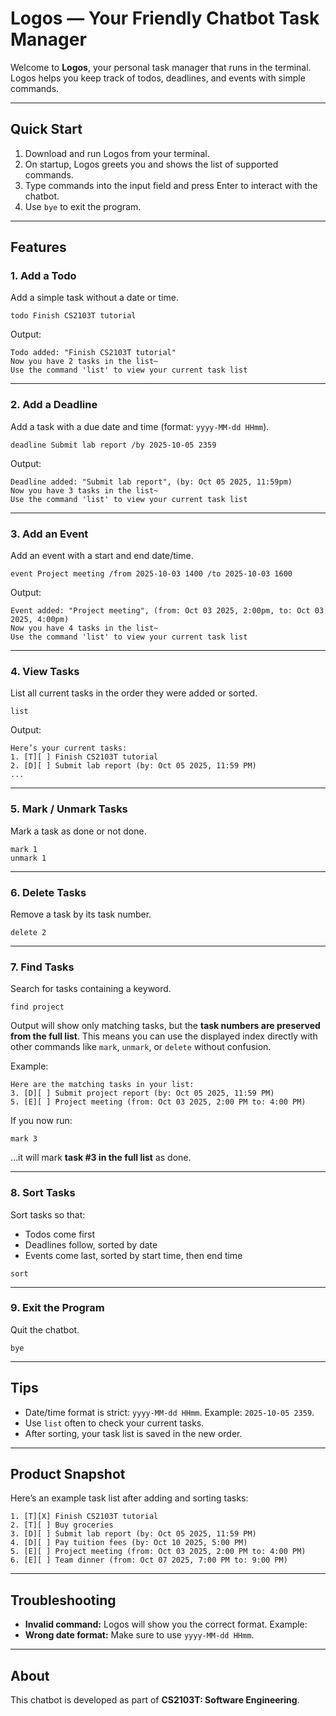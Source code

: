 # Logos — Your Friendly Chatbot Task Manager

Welcome to **Logos**, your personal task manager that runs in the terminal.
Logos helps you keep track of todos, deadlines, and events with simple commands.

---

## Quick Start

1. Download and run Logos from your terminal.
2. On startup, Logos greets you and shows the list of supported commands.
3. Type commands into the input field and press Enter to interact with the chatbot.
4. Use `bye` to exit the program.

---

## Features

### 1. Add a Todo

Add a simple task without a date or time.

```
todo Finish CS2103T tutorial
```

Output:

```
Todo added: "Finish CS2103T tutorial"
Now you have 2 tasks in the list~
Use the command 'list' to view your current task list
```

---

### 2. Add a Deadline

Add a task with a due date and time (format: `yyyy-MM-dd HHmm`).

```
deadline Submit lab report /by 2025-10-05 2359
```

Output:

```
Deadline added: "Submit lab report", (by: Oct 05 2025, 11:59pm)
Now you have 3 tasks in the list~
Use the command 'list' to view your current task list
```

---

### 3. Add an Event

Add an event with a start and end date/time.

```
event Project meeting /from 2025-10-03 1400 /to 2025-10-03 1600
```

Output:

```
Event added: "Project meeting", (from: Oct 03 2025, 2:00pm, to: Oct 03 2025, 4:00pm)
Now you have 4 tasks in the list~
Use the command 'list' to view your current task list
```

---

### 4. View Tasks

List all current tasks in the order they were added or sorted.

```
list
```

Output:

```
Here’s your current tasks:
1. [T][ ] Finish CS2103T tutorial
2. [D][ ] Submit lab report (by: Oct 05 2025, 11:59 PM)
...
```

---

### 5. Mark / Unmark Tasks

Mark a task as done or not done.

```
mark 1
unmark 1
```

---

### 6. Delete Tasks

Remove a task by its task number.

```
delete 2
```

---

### 7. Find Tasks

Search for tasks containing a keyword.

```
find project
```

Output will show only matching tasks, but the **task numbers are preserved from the full list**.
This means you can use the displayed index directly with other commands like `mark`, `unmark`, or `delete` without confusion.

Example:

```
Here are the matching tasks in your list:
3. [D][ ] Submit project report (by: Oct 05 2025, 11:59 PM)
5. [E][ ] Project meeting (from: Oct 03 2025, 2:00 PM to: 4:00 PM)
```

If you now run:

```
mark 3
```

…it will mark **task #3 in the full list** as done.

---

### 8. Sort Tasks

Sort tasks so that:

* Todos come first
* Deadlines follow, sorted by date
* Events come last, sorted by start time, then end time

```
sort
```

---

### 9. Exit the Program

Quit the chatbot.

```
bye
```

---

## Tips

* Date/time format is strict: `yyyy-MM-dd HHmm`. Example: `2025-10-05 2359`.
* Use `list` often to check your current tasks.
* After sorting, your task list is saved in the new order.

---

## Product Snapshot

Here’s an example task list after adding and sorting tasks:

```
1. [T][X] Finish CS2103T tutorial
2. [T][ ] Buy groceries
3. [D][ ] Submit lab report (by: Oct 05 2025, 11:59 PM)
4. [D][ ] Pay tuition fees (by: Oct 10 2025, 5:00 PM)
5. [E][ ] Project meeting (from: Oct 03 2025, 2:00 PM to: 4:00 PM)
6. [E][ ] Team dinner (from: Oct 07 2025, 7:00 PM to: 9:00 PM)
```

---

## Troubleshooting

* **Invalid command:** Logos will show you the correct format. Example:
* **Wrong date format:** Make sure to use `yyyy-MM-dd HHmm`.

---

## About

This chatbot is developed as part of **CS2103T: Software Engineering**.
